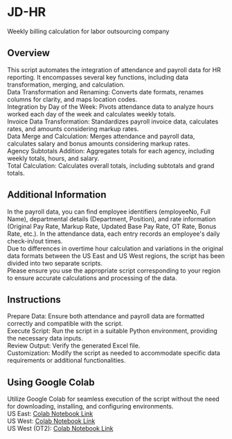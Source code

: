 # JD-HR
Weekly billing calculation for labor outsourcing company

## Overview
This script automates the integration of attendance and payroll data for HR reporting. It encompasses several key functions, including data transformation, merging, and calculation.  
Data Transformation and Renaming: Converts date formats, renames columns for clarity, and maps location codes.  
Integration by Day of the Week: Pivots attendance data to analyze hours worked each day of the week and calculates weekly totals.  
Invoice Data Transformation: Standardizes payroll invoice data, calculates rates, and amounts considering markup rates.  
Data Merge and Calculation: Merges attendance and payroll data, calculates salary and bonus amounts considering markup rates.  
Agency Subtotals Addition: Aggregates totals for each agency, including weekly totals, hours, and salary.  
Total Calculation: Calculates overall totals, including subtotals and grand totals.  

## Additional Information
In the payroll data, you can find employee identifiers (employeeNo, Full Name), departmental details (Department, Position), and rate information (Original Pay Rate, Markup Rate, Updated Base Pay Rate, OT Rate, Bonus Rate, etc.). In the attendance data, each entry records an employee's daily check-in/out times.  
Due to differences in overtime hour calculation and variations in the original data formats between the US East and US West regions, the script has been divided into two separate scripts.  
Please ensure you use the appropriate script corresponding to your region to ensure accurate calculations and processing of the data.

## Instructions
Prepare Data: Ensure both attendance and payroll data are formatted correctly and compatible with the script.  
Execute Script: Run the script in a suitable Python environment, providing the necessary data inputs.  
Review Output: Verify the generated Excel file.  
Customization: Modify the script as needed to accommodate specific data requirements or additional functionalities.  

## Using Google Colab
Utilize Google Colab for seamless execution of the script without the need for downloading, installing, and configuring environments.  
US East: [Colab Notebook Link](https://colab.research.google.com/drive/1si7ckvqH-zMf4Y_rXo53wL5qoDB57drN?usp=sharing)  
US West: [Colab Notebook Link](https://colab.research.google.com/drive/1HshjH2X15EfsJZV6iVHGpCVftKcPgI4F?usp=sharing)  
US West (OT2): [Colab Notebook Link](https://colab.research.google.com/drive/13YsAFqvTXq5iNI4ddzQxsOsjMwjQ26MR#scrollTo=-vmIJkxvFQhh)


